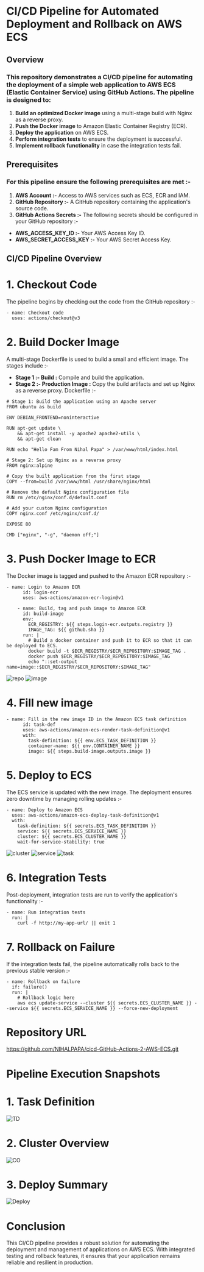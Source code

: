 # CI/CD Pipeline for Automated Deployment and Rollback on AWS ECS
## Overview
### This repository demonstrates a CI/CD pipeline for automating the deployment of a simple web application to AWS ECS (Elastic Container Service) using GitHub Actions. The pipeline is designed to:

1. **Build an optimized Docker image** using a multi-stage build with Nginx as a reverse proxy.
2. **Push the Docker image** to Amazon Elastic Container Registry (ECR).
3. **Deploy the application** on AWS ECS.
4. **Perform integration tests** to ensure the deployment is successful.
5. **Implement rollback functionality** in case the integration tests fail.

## Prerequisites
### For this pipeline ensure the following prerequisites are met :-

1. **AWS Account :-** Access to AWS services such as ECS, ECR and IAM.
2. **GitHub Repository :-** A GitHub repository containing the application's source code.
3. **GitHub Actions Secrets :-** The following secrets should be configured in your GitHub repository :-
* **AWS_ACCESS_KEY_ID :-** Your AWS Access Key ID.
* **AWS_SECRET_ACCESS_KEY :-** Your AWS Secret Access Key.

## CI/CD Pipeline Overview
# 1. Checkout Code
The pipeline begins by checking out the code from the GitHub repository :-
```
- name: Checkout code
  uses: actions/checkout@v3
```
# 2. Build Docker Image
A multi-stage Dockerfile is used to build a small and efficient image. The stages include :-

* **Stage 1 :-  Build :** Compile and build the application.
* **Stage 2 :-  Production Image :** Copy the build artifacts and set up Nginx as a reverse proxy.
Dockerfile :-

```
# Stage 1: Build the application using an Apache server
FROM ubuntu as build

ENV DEBIAN_FRONTEND=noninteractive

RUN apt-get update \
    && apt-get install -y apache2 apache2-utils \
    && apt-get clean

RUN echo "Hello Fam From Nihal Papa" > /var/www/html/index.html

# Stage 2: Set up Nginx as a reverse proxy
FROM nginx:alpine

# Copy the built application from the first stage
COPY --from=build /var/www/html /usr/share/nginx/html

# Remove the default Nginx configuration file
RUN rm /etc/nginx/conf.d/default.conf

# Add your custom Nginx configuration
COPY nginx.conf /etc/nginx/conf.d/

EXPOSE 80

CMD ["nginx", "-g", "daemon off;"]
```
# 3. Push Docker Image to ECR
The Docker image is tagged and pushed to the Amazon ECR repository :-
```
- name: Login to Amazon ECR
      id: login-ecr
      uses: aws-actions/amazon-ecr-login@v1

    - name: Build, tag and push image to Amazon ECR
      id: build-image
      env:
        ECR_REGISTRY: ${{ steps.login-ecr.outputs.registry }}
        IMAGE_TAG: ${{ github.sha }}
      run: |
        # Build a docker container and push it to ECR so that it can be deployed to ECS.
        docker build -t $ECR_REGISTRY/$ECR_REPOSITORY:$IMAGE_TAG .
        docker push $ECR_REGISTRY/$ECR_REPOSITORY:$IMAGE_TAG
        echo "::set-output name=image::$ECR_REGISTRY/$ECR_REPOSITORY:$IMAGE_TAG"
```
![repo](https://github.com/NIHALPAPA/cicd-GitHub-Actions-2-AWS-ECS/blob/main/images/repo.png)
![image](https://github.com/NIHALPAPA/cicd-GitHub-Actions-2-AWS-ECS/blob/main/images/image.png)
# 4. Fill new image
```
- name: Fill in the new image ID in the Amazon ECS task definition
      id: task-def
      uses: aws-actions/amazon-ecs-render-task-definition@v1
      with:
        task-definition: ${{ env.ECS_TASK_DEFINITION }}
        container-name: ${{ env.CONTAINER_NAME }}
        image: ${{ steps.build-image.outputs.image }}
```
# 5. Deploy to ECS
The ECS service is updated with the new image. The deployment ensures zero downtime by managing rolling updates :-
```
- name: Deploy to Amazon ECS
  uses: aws-actions/amazon-ecs-deploy-task-definition@v1
  with:
    task-definition: ${{ secrets.ECS_TASK_DEFINITION }}
    service: ${{ secrets.ECS_SERVICE_NAME }}
    cluster: ${{ secrets.ECS_CLUSTER_NAME }}
    wait-for-service-stability: true
```
![cluster](https://github.com/NIHALPAPA/cicd-GitHub-Actions-2-AWS-ECS/blob/main/images/cluster.png)
![service](https://github.com/NIHALPAPA/cicd-GitHub-Actions-2-AWS-ECS/blob/main/images/service.png)
![task](https://github.com/NIHALPAPA/cicd-GitHub-Actions-2-AWS-ECS/blob/main/images/task.png)
# 6. Integration Tests
Post-deployment, integration tests are run to verify the application's functionality :-
```
- name: Run integration tests
  run: |
    curl -f http://my-app-url/ || exit 1
```
# 7. Rollback on Failure
If the integration tests fail, the pipeline automatically rolls back to the previous stable version :-
```
- name: Rollback on failure
  if: failure()
  run: |
    # Rollback logic here
    aws ecs update-service --cluster ${{ secrets.ECS_CLUSTER_NAME }} --service ${{ secrets.ECS_SERVICE_NAME }} --force-new-deployment
```

# Repository URL
https://github.com/NIHALPAPA/cicd-GitHub-Actions-2-AWS-ECS.git

# Pipeline Execution Snapshots
# 1. Task Definition
![TD](https://github.com/NIHALPAPA/cicd-GitHub-Actions-2-AWS-ECS/blob/main/images/task-definition.png)
# 2. Cluster Overview
![CO](https://github.com/NIHALPAPA/cicd-GitHub-Actions-2-AWS-ECS/blob/main/images/cluster-overview.png)
# 3. Deploy Summary
![Deploy](https://github.com/NIHALPAPA/cicd-GitHub-Actions-2-AWS-ECS/blob/main/images/deploy-summary.png)
# Conclusion
This CI/CD pipeline provides a robust solution for automating the deployment and management of applications on AWS ECS. With integrated testing and rollback features, it ensures that your application remains reliable and resilient in production.
